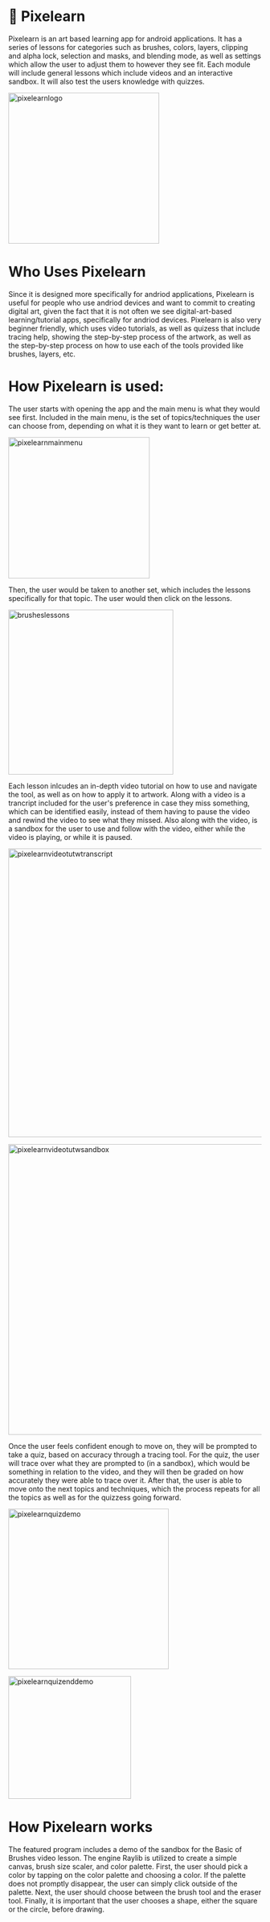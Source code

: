 # 🌟 Pixelearn
Pixelearn is an art based learning app for android applications. It has a series of lessons for categories such as brushes, colors, layers, clipping and alpha lock, selection and masks, and blending mode, as well as settings which allow the user to adjust them to however they see fit. Each module will include general lessons which include videos and an interactive sandbox. It will also test the users knowledge with quizzes.

<p align-"center">
<img width="300" alt="pixelearnlogo" src="https://github.com/user-attachments/assets/fda22b6f-5638-4919-9172-c5136ef3d182" />
</p>



# Who Uses Pixelearn
Since it is designed more specifically for andriod applications, Pixelearn is useful for people who use andriod devices and want to commit to creating digital art, given the fact that it is not often we see digital-art-based learning/tutorial apps, specifically for andriod devices. Pixelearn is also very beginner friendly, which uses video tutorials, as well as quizess that include tracing help, showing the step-by-step process of the artwork, as well as the step-by-step process on how to use each of the tools provided like brushes, layers, etc.

# How Pixelearn is used:

The user starts with opening the app and the main menu is what they would see first. Included in the main menu, is the set of topics/techniques the user can choose from, depending on what it is they want to learn or get better at. 
<p align-"center">
<img width="281" alt="pixelearnmainmenu" src="https://github.com/user-attachments/assets/e3db22c2-45fa-437b-9963-5f5637d30c06" />
</p>

Then, the user would be taken to another set, which includes the lessons specifically for that topic. The user would then click on the lessons.

<p align-"center">
<img width="328" alt="brusheslessons" src="https://github.com/user-attachments/assets/41f97470-d2eb-4fbf-9dc9-66b6ce211747" />
</p>

Each lesson inlcudes an in-depth video tutorial on how to use and navigate the tool, as well as on how to apply it to artwork. Along with a video is a trancript included for the user's preference in case they miss something, which can be identified easily, instead of them having to pause the video and rewind the video to see what they missed. Also along with the video, is a sandbox for the user to use and follow with the video, either while the video is playing, or while it is paused.

<p align-"center">
<img width="574" alt="pixelearnvideotutwtranscript" src="https://github.com/user-attachments/assets/cd7ef289-a06a-4431-b4e9-f4b8b8d9c65f" />
</p>

<p align-"center">
<img width="578" alt="pixelearnvideotutwsandbox" src="https://github.com/user-attachments/assets/cc5f29de-66f4-4a44-84ca-8e0dd66e5bc0" />
</p>

Once the user feels confident enough to move on, they will be prompted to take a quiz, based on accuracy through a tracing tool. For the quiz, the user will trace over what they are prompted to (in a sandbox), which would be something in relation to the video, and they will then be graded on how accurately they were able to trace over it. After that, the user is able to move onto the next topics and techniques, which the process repeats for all the topics as well as for the quizzess going forward.

<p align-"center">
<img width="319" alt="pixelearnquizdemo" src="https://github.com/user-attachments/assets/3a9ed8cd-696b-4dc0-b9e4-7d07cd8eb030" />
</p>

<p align-"center">
<img width="244" alt="pixelearnquizenddemo" src="https://github.com/user-attachments/assets/045d7c0e-a70b-4340-b6a7-3f9e23b4ee5f" />
</p>

# How Pixelearn works

The featured program includes a demo of the sandbox for the Basic of Brushes video lesson. The engine Raylib is utilized to create a simple canvas, brush size scaler, and color palette. First, the user should pick a color by tapping on the color palette and choosing a color. If the palette does not promptly disappear, the user can simply click outside of the palette. Next, the user should choose between the brush tool and the eraser tool. Finally, it is important that the user chooses a shape, either the square or the circle, before drawing.


